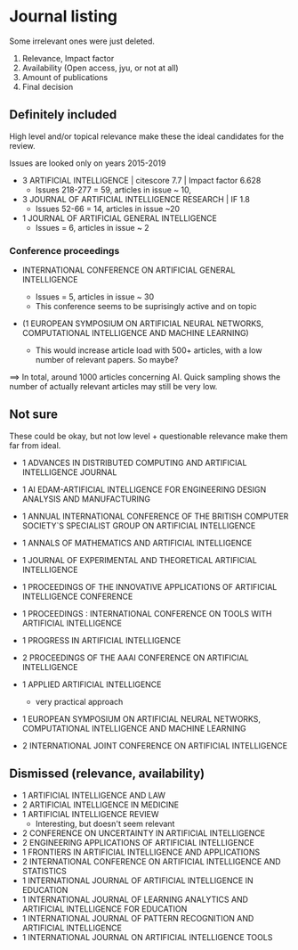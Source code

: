 # Journal listing

Some irrelevant ones were just deleted.

1. Relevance, Impact factor
2. Availability (Open access, jyu, or not at all)
3. Amount of publications
4. Final decision

  

## Definitely included

High level and/or topical relevance make these the ideal candidates for the review.

Issues are looked only on years 2015-2019

- 3 ARTIFICIAL INTELLIGENCE | citescore 7.7 | Impact factor 6.628
  - Issues 218-277 = 59, articles in issue ~ 10,
- 3 JOURNAL OF ARTIFICIAL INTELLIGENCE RESEARCH | IF 1.8
  - Issues 52-66 = 14, articles in issue ~20
- 1 JOURNAL OF ARTIFICIAL GENERAL INTELLIGENCE
  - Issues = 6, articles in issue ~ 2

### Conference proceedings
- INTERNATIONAL CONFERENCE ON ARTIFICIAL GENERAL INTELLIGENCE
  - Issues = 5, articles in issue ~ 30
  - This conference seems to be suprisingly active and on topic
  
- (1 EUROPEAN SYMPOSIUM ON ARTIFICIAL NEURAL NETWORKS, COMPUTATIONAL INTELLIGENCE AND MACHINE LEARNING)
  - This would increase article load with 500+ articles, with a low number of relevant papers. So maybe?


==> In total, around 1000 articles concerning AI. Quick sampling shows the number of actually relevant articles may still be very low.


## Not sure

These could be okay, but not low level + questionable relevance make them far from ideal.

- 1 ADVANCES IN DISTRIBUTED COMPUTING AND ARTIFICIAL INTELLIGENCE JOURNAL
- 1 AI EDAM-ARTIFICIAL INTELLIGENCE FOR ENGINEERING DESIGN ANALYSIS AND MANUFACTURING
- 1 ANNUAL INTERNATIONAL CONFERENCE OF THE BRITISH COMPUTER SOCIETY`S SPECIALIST GROUP ON ARTIFICIAL INTELLIGENCE
- 1 ANNALS OF MATHEMATICS AND ARTIFICIAL INTELLIGENCE
- 1 JOURNAL OF EXPERIMENTAL AND THEORETICAL ARTIFICIAL INTELLIGENCE
- 1 PROCEEDINGS OF THE INNOVATIVE APPLICATIONS OF ARTIFICIAL INTELLIGENCE CONFERENCE
- 1 PROCEEDINGS : INTERNATIONAL CONFERENCE ON TOOLS WITH ARTIFICIAL INTELLIGENCE
- 1 PROGRESS IN ARTIFICIAL INTELLIGENCE
- 2 PROCEEDINGS OF THE AAAI CONFERENCE ON ARTIFICIAL INTELLIGENCE
- 1 APPLIED ARTIFICIAL INTELLIGENCE
  - very practical approach

- 1 EUROPEAN SYMPOSIUM ON ARTIFICIAL NEURAL NETWORKS, COMPUTATIONAL INTELLIGENCE AND MACHINE LEARNING
- 2 INTERNATIONAL JOINT CONFERENCE ON ARTIFICIAL INTELLIGENCE


## Dismissed (relevance, availability)

- 1 ARTIFICIAL INTELLIGENCE AND LAW
- 2 ARTIFICIAL INTELLIGENCE IN MEDICINE
- 1 ARTIFICIAL INTELLIGENCE REVIEW
    - Interesting, but doesn't seem relevant
- 2 CONFERENCE ON UNCERTAINTY IN ARTIFICIAL INTELLIGENCE
- 2 ENGINEERING APPLICATIONS OF ARTIFICIAL INTELLIGENCE
- 1 FRONTIERS IN ARTIFICIAL INTELLIGENCE AND APPLICATIONS
- 2 INTERNATIONAL CONFERENCE ON ARTIFICIAL INTELLIGENCE AND STATISTICS
- 1 INTERNATIONAL JOURNAL OF ARTIFICIAL INTELLIGENCE IN EDUCATION
- 1 INTERNATIONAL JOURNAL OF LEARNING ANALYTICS AND ARTIFICIAL INTELLIGENCE FOR EDUCATION
- 1 INTERNATIONAL JOURNAL OF PATTERN RECOGNITION AND ARTIFICIAL INTELLIGENCE
- 1 INTERNATIONAL JOURNAL ON ARTIFICIAL INTELLIGENCE TOOLS